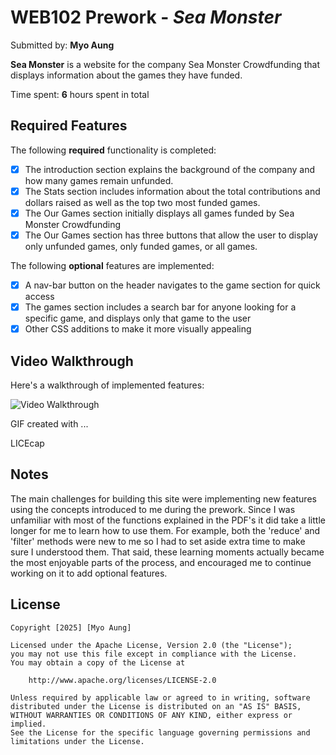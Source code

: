 # WEB102 Prework - *Sea Monster*

Submitted by: **Myo Aung**

**Sea Monster** is a website for the company Sea Monster Crowdfunding that displays information about the games they have funded.

Time spent: **6** hours spent in total

## Required Features

The following **required** functionality is completed:

* [x] The introduction section explains the background of the company and how many games remain unfunded.
* [x] The Stats section includes information about the total contributions and dollars raised as well as the top two most funded games.
* [x] The Our Games section initially displays all games funded by Sea Monster Crowdfunding
* [x] The Our Games section has three buttons that allow the user to display only unfunded games, only funded games, or all games.

The following **optional** features are implemented:

* [x] A nav-bar button on the header navigates to the game section for quick access
* [x] The games section includes a search bar for anyone looking for a specific game, and displays only that game to the user
* [x] Other CSS additions to make it more visually appealing

## Video Walkthrough

Here's a walkthrough of implemented features:

<img src='https://imgur.com/a/NRLxJkc' title='Video Walkthrough' width='' alt='Video Walkthrough' />

<!-- Replace this with whatever GIF tool you used! -->
GIF created with ...  

LICEcap

## Notes

The main challenges for building this site were implementing new features using the concepts introduced to me during the prework. Since I was unfamiliar with most of the functions explained in the PDF's it did take a little longer for me to learn how to use them. For example, both the 'reduce' and 'filter' methods were new to me so I had to set aside extra time to make sure I understood them. That said, these learning moments actually became the most enjoyable parts of the process, and encouraged me to continue working on it to add optional features.

## License

    Copyright [2025] [Myo Aung]

    Licensed under the Apache License, Version 2.0 (the "License");
    you may not use this file except in compliance with the License.
    You may obtain a copy of the License at

        http://www.apache.org/licenses/LICENSE-2.0

    Unless required by applicable law or agreed to in writing, software
    distributed under the License is distributed on an "AS IS" BASIS,
    WITHOUT WARRANTIES OR CONDITIONS OF ANY KIND, either express or implied.
    See the License for the specific language governing permissions and
    limitations under the License.
